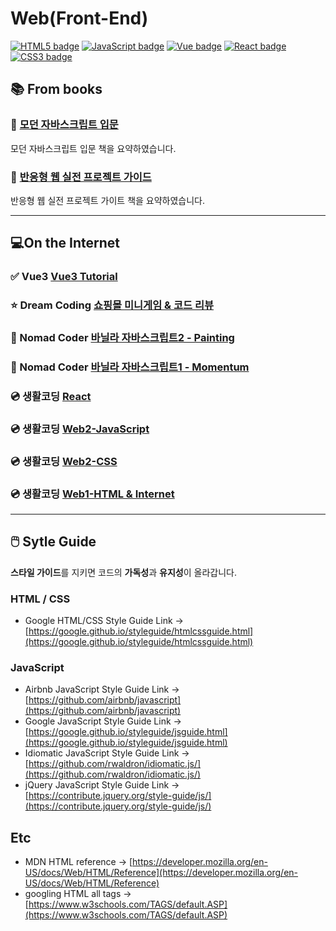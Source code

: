 # Web(Front-End)

[![HTML5 badge](https://img.shields.io/badge/HTML5-E34F26.svg?&style=flat-square&logo=HTML5&logoColor=white)](#webfront-end)
[![JavaScript badge](https://img.shields.io/badge/JavaScript-F7DF1E.svg?&style=flat-square&logo=JavaScript&logoColor=black)](#webfront-end)
[![Vue badge](https://img.shields.io/badge/Vue-4FC08D.svg?&style=flat-square&logo=Vue.js&logoColor=white)](#webfront-end)
[![React badge](https://img.shields.io/badge/React-61DAFB.svg?&style=flat-square&logo=React&logoColor=black)](#webfront-end)
[![CSS3 badge](https://img.shields.io/badge/CSS3-1572B6.svg?&style=flat-square&logo=CSS3&logoColor=white)](#webfront-end)

## 📚 From books

### 📕 [모던 자바스크립트 입문](./모던%20자바스크립트%20입문/)

모던 자바스크립트 입문 책을 요약하였습니다.

### 📙 [반응형 웹 실전 프로젝트 가이드](./Responsive_Web_Publishing/)

반응형 웹 실전 프로젝트 가이트 책을 요약하였습니다.

---

## 💻On the Internet

### ✅ Vue3 [Vue3 Tutorial](/Vue%20Tutorial/)

### ⭐ Dream Coding [쇼핑몰 미니게임 & 코드 리뷰](/Dream%20Coding/쇼핑몰%20미니게임%20%26%20코드%20리뷰)

### 📀 Nomad Coder [바닐라 자바스크립트2 - Painting](./Nomad%20Coder/바닐라%20자바스크립트2/)

### 📀 Nomad Coder [바닐라 자바스크립트1 - Momentum](./Nomad%20Coder/바닐라%20자바스크립트/)

### 💿 생활코딩 [React](./생활코딩/React/)

### 💿 생활코딩 [Web2-JavaScript](./생활코딩/Web2-JavaScript/)

### 💿 생활코딩 [Web2-CSS](./생활코딩/Web2-CSS/)

### 💿 생활코딩 [Web1-HTML & Internet](./생활코딩/Web1-HTML&Internet/)

---

## 🖱️ Sytle Guide

**스타일 가이드**를 지키면 코드의 **가독성**과 **유지성**이 올라갑니다.

### HTML / CSS

- Google HTML/CSS Style Guide Link -> [https://google.github.io/styleguide/htmlcssguide.html](https://google.github.io/styleguide/htmlcssguide.html)

### JavaScript

- Airbnb JavaScript Style Guide Link -> [https://github.com/airbnb/javascript](https://github.com/airbnb/javascript)
- Google JavaScript Style Guide Link -> [https://google.github.io/styleguide/jsguide.html](https://google.github.io/styleguide/jsguide.html)
- Idiomatic JavaScript Style Guide Link -> [https://github.com/rwaldron/idiomatic.js/](https://github.com/rwaldron/idiomatic.js/)
- jQuery JavaScript Style Guide Link -> [https://contribute.jquery.org/style-guide/js/](https://contribute.jquery.org/style-guide/js/)

## Etc

- MDN HTML reference -> [https://developer.mozilla.org/en-US/docs/Web/HTML/Reference](https://developer.mozilla.org/en-US/docs/Web/HTML/Reference)
- googling HTML all tags -> [https://www.w3schools.com/TAGS/default.ASP](https://www.w3schools.com/TAGS/default.ASP)
